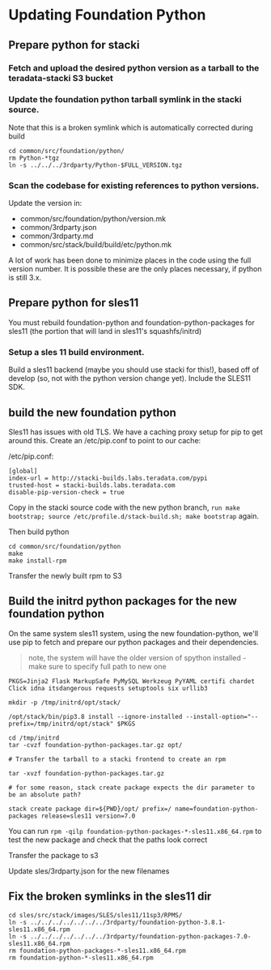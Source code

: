 # Updating Foundation Python

## Prepare python for stacki

### Fetch and upload the desired python version as a tarball to the teradata-stacki S3 bucket

### Update the foundation python tarball symlink in the stacki source.

Note that this is a broken symlink which is automatically corrected during build

```
cd common/src/foundation/python/
rm Python-*tgz
ln -s ../../../3rdparty/Python-$FULL_VERSION.tgz
```

### Scan the codebase for existing references to python versions.

Update the version in:

* common/src/foundation/python/version.mk
* common/3rdparty.json
* common/3rdparty.md
* common/src/stack/build/build/etc/python.mk

A lot of work has been done to minimize places in the code using the full version number.  It is possible these are the only places necessary, if python is still 3.x.

## Prepare python for sles11

You must rebuild foundation-python and foundation-python-packages for sles11 (the portion that will land in sles11's squashfs/initrd)

### Setup a sles 11 build environment.

Build a sles11 backend (maybe you should use stacki for this!), based off of develop (so, not with the python version change yet).  Include the SLES11 SDK.

## build the new foundation python

Sles11 has issues with old TLS.  We have a caching proxy setup for pip to get around this. Create an /etc/pip.conf to point to our cache:

/etc/pip.conf:

```
[global]
index-url = http://stacki-builds.labs.teradata.com/pypi
trusted-host = stacki-builds.labs.teradata.com
disable-pip-version-check = true
```

Copy in the stacki source code with the new python branch, `run make bootstrap; source /etc/profile.d/stack-build.sh; make bootstrap` again.

Then build python

```
cd common/src/foundation/python
make
make install-rpm
```

Transfer the newly built rpm to S3

## Build the initrd python packages for the new foundation python

On the same system sles11 system, using the new foundation-python, we'll use pip to fetch and prepare our python packages and their dependencies.

> note, the system will have the older version of spython installed - make sure to specify full path to new one

```
PKGS=Jinja2 Flask MarkupSafe PyMySQL Werkzeug PyYAML certifi chardet Click idna itsdangerous requests setuptools six urllib3

mkdir -p /tmp/initrd/opt/stack/

/opt/stack/bin/pip3.8 install --ignore-installed --install-option="--prefix=/tmp/initrd/opt/stack" $PKGS

cd /tmp/initrd
tar -cvzf foundation-python-packages.tar.gz opt/

# Transfer the tarball to a stacki frontend to create an rpm

tar -xvzf foundation-python-packages.tar.gz

# for some reason, stack create package expects the dir parameter to be an absolute path?

stack create package dir=${PWD}/opt/ prefix=/ name=foundation-python-packages release=sles11 version=7.0
```

You can run `rpm -qilp foundation-python-packages-*-sles11.x86_64.rpm` to test the new package and check that the paths look correct

Transfer the package to s3

Update sles/3rdparty.json for the new filenames

## Fix the broken symlinks in the sles11 dir

```
cd sles/src/stack/images/SLES/sles11/11sp3/RPMS/
ln -s ../../../../../../../3rdparty/foundation-python-3.8.1-sles11.x86_64.rpm
ln -s ../../../../../../../3rdparty/foundation-python-packages-7.0-sles11.x86_64.rpm
rm foundation-python-packages-*-sles11.x86_64.rpm
rm foundation-python-*-sles11.x86_64.rpm
```
